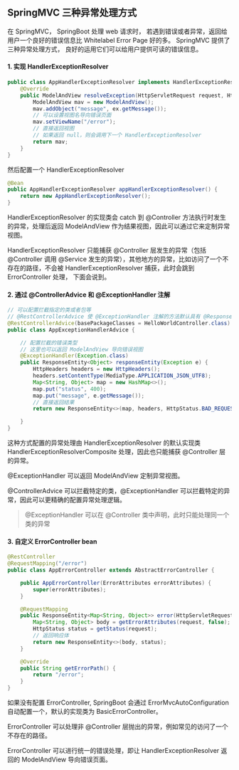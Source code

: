 ## SpringMVC 三种异常处理方式

在 SpringMVC， SpringBoot 处理 web 请求时， 若遇到错误或者异常，返回给用户一个良好的错误信息比 Whitelabel Error Page 好的多。 SpringMVC 提供了三种异常处理方式， 良好的运用它们可以给用户提供可读的错误信息。

#### 1. 实现 HandlerExceptionResolver

```java
public class AppHandlerExceptionResolver implements HandlerExceptionResolver {
    @Override
    public ModelAndView resolveException(HttpServletRequest request, HttpServletResponse response, Object handler, Exception ex) {
        ModelAndView mav = new ModelAndView();
        mav.addObject("message", ex.getMessage());
        // 可以设置视图名导向错误页面
        mav.setViewName("/error");
        // 直接返回视图
        // 如果返回 null，则会调用下一个 HandlerExceptionResolver
        return mav;
    }
}
```

然后配置一个 HandlerExceptionResolver

```java
@Bean
public AppHandlerExceptionResolver appHandlerExceptionResolver() {
    return new AppHandlerExceptionResolver();
}
```

HandlerExceptionResolver 的实现类会 catch 到 @Controller 方法执行时发生的异常，处理后返回 ModelAndView 作为结果视图，因此可以通过它来定制异常视图。

HandlerExceptionResolver 只能捕获 @Controller 层发生的异常（包括 @Controller 调用 @Service 发生的异常），其他地方的异常，比如访问了一个不存在的路径，不会被 HandlerExceptionResolver 捕获，此时会跳到 ErrorController 处理， 下面会说到。

#### 2. 通过 @ControllerAdvice 和 @ExceptionHandler 注解

```java
// 可以配置拦截指定的类或者包等
// @RestControllerAdvice 使 @ExceptionHandler 注解的方法默认具有 @ResponseBody 注解
@RestControllerAdvice(basePackageClasses = HelloWorldController.class)
public class AppExceptionHandlerAdvice {

    // 配置拦截的错误类型
    // 这里也可以返回 ModelAndView 导向错误视图
    @ExceptionHandler(Exception.class)
    public ResponseEntity<Object> responseEntity(Exception e) {
        HttpHeaders headers = new HttpHeaders();
        headers.setContentType(MediaType.APPLICATION_JSON_UTF8);
        Map<String, Object> map = new HashMap<>();
        map.put("status", 400);
        map.put("message", e.getMessage());
        // 直接返回结果
        return new ResponseEntity<>(map, headers, HttpStatus.BAD_REQUEST);

    }
}
```

这种方式配置的异常处理由 HandlerExceptionResolver 的默认实现类 HandlerExceptionResolverComposite 处理，因此也只能捕获 @Controller 层的异常。

@ExceptionHandler 可以返回 ModelAndView 定制异常视图。

@ControllerAdvice 可以拦截特定的类，@ExceptionHandler 可以拦截特定的异常，因此可以更精确的配置异常处理逻辑。

> @ExceptionHandler 可以在 @Controller 类中声明，此时只能处理同一个类的异常

#### 3. 自定义 ErrorController bean

```java
@RestController
@RequestMapping("/error")
public class AppErrorController extends AbstractErrorController {

    public AppErrorController(ErrorAttributes errorAttributes) {
        super(errorAttributes);
    }

    @RequestMapping
    public ResponseEntity<Map<String, Object>> error(HttpServletRequest request) {
        Map<String, Object> body = getErrorAttributes(request, false);
        HttpStatus status = getStatus(request);
        // 返回响应体
        return new ResponseEntity<>(body, status);
    }

    @Override
    public String getErrorPath() {
        return "/error";
    }
}
```

如果没有配置 ErrorController, SpringBoot 会通过 ErrorMvcAutoConfiguration 自动配置一个，默认的实现类为 BasicErrorController。

ErrorController 可以处理非 @Controller 层抛出的异常，例如常见的访问了一个不存在的路径。

ErrorController 可以进行统一的错误处理，即让 HandlerExceptionResolver 返回的 ModelAndView 导向错误页面。


